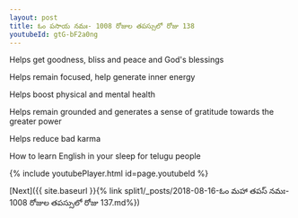 ```yaml
---
layout: post
title: ఓం పసాయ నమః- 1008 రోజుల తపస్సులో రోజు 138
youtubeId: gtG-bF2a0ng
---
```

 
 
Helps get goodness, bliss and peace and God's blessings
 
Helps remain focused, help generate inner energy 
 
Helps boost physical and mental health 
 
Helps remain grounded and generates a sense of gratitude towards the greater power 
 
Helps reduce bad karma
 
How to learn English in your sleep for telugu people
 
 
 
 


{% include youtubePlayer.html id=page.youtubeId %}
 
[Next]({{ site.baseurl }}{% link split1/_posts/2018-08-16-ఓం మహా తపస్ నమః- 1008 రోజుల తపస్సులో రోజు 137.md%})
 
